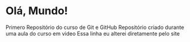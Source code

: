 # Olá, Mundo!
 Primero Repositório do curso de Git e GitHub
 Repositório criado durante uma aula do curso em video
 Essa linha eu alterei diretamente pelo site
 
